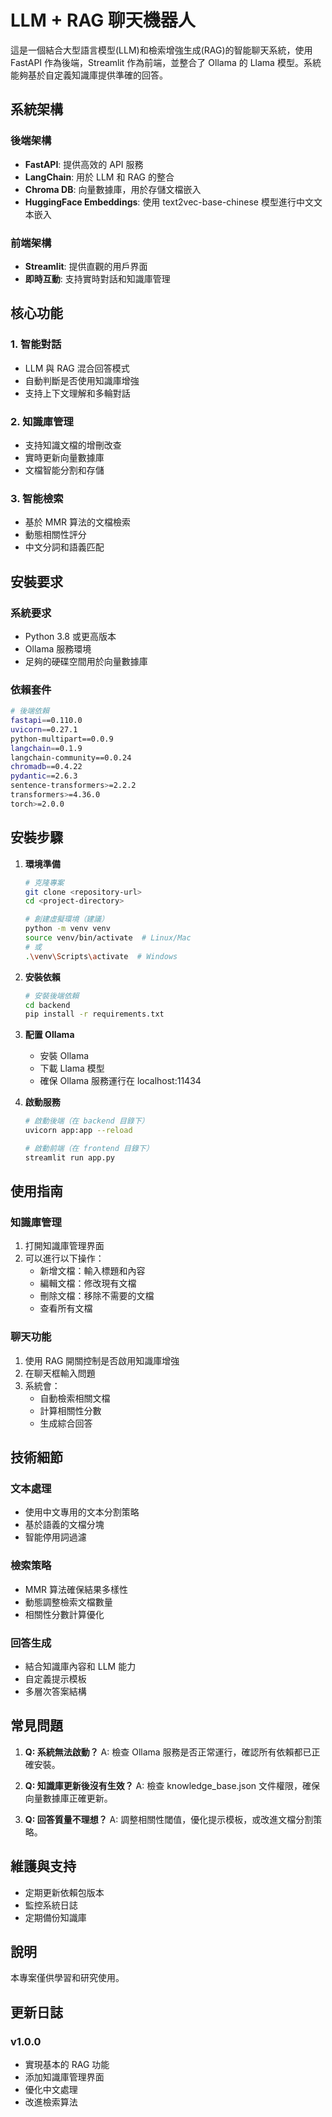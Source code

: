 # LLM + RAG 聊天機器人

這是一個結合大型語言模型(LLM)和檢索增強生成(RAG)的智能聊天系統，使用 FastAPI 作為後端，Streamlit 作為前端，並整合了 Ollama 的 Llama 模型。系統能夠基於自定義知識庫提供準確的回答。

## 系統架構

### 後端架構
- **FastAPI**: 提供高效的 API 服務
- **LangChain**: 用於 LLM 和 RAG 的整合
- **Chroma DB**: 向量數據庫，用於存儲文檔嵌入
- **HuggingFace Embeddings**: 使用 text2vec-base-chinese 模型進行中文文本嵌入

### 前端架構
- **Streamlit**: 提供直觀的用戶界面
- **即時互動**: 支持實時對話和知識庫管理

## 核心功能

### 1. 智能對話
- LLM 與 RAG 混合回答模式
- 自動判斷是否使用知識庫增強
- 支持上下文理解和多輪對話

### 2. 知識庫管理
- 支持知識文檔的增刪改查
- 實時更新向量數據庫
- 文檔智能分割和存儲

### 3. 智能檢索
- 基於 MMR 算法的文檔檢索
- 動態相關性評分
- 中文分詞和語義匹配

## 安裝要求

### 系統要求
- Python 3.8 或更高版本
- Ollama 服務環境
- 足夠的硬碟空間用於向量數據庫

### 依賴套件
```bash
# 後端依賴
fastapi==0.110.0
uvicorn==0.27.1
python-multipart==0.0.9
langchain==0.1.9
langchain-community==0.0.24
chromadb==0.4.22
pydantic==2.6.3
sentence-transformers>=2.2.2
transformers>=4.36.0
torch>=2.0.0
```

## 安裝步驟

1. **環境準備**
   ```bash
   # 克隆專案
   git clone <repository-url>
   cd <project-directory>
   
   # 創建虛擬環境（建議）
   python -m venv venv
   source venv/bin/activate  # Linux/Mac
   # 或
   .\venv\Scripts\activate  # Windows
   ```

2. **安裝依賴**
   ```bash
   # 安裝後端依賴
   cd backend
   pip install -r requirements.txt
   ```

3. **配置 Ollama**
   - 安裝 Ollama
   - 下載 Llama 模型
   - 確保 Ollama 服務運行在 localhost:11434

4. **啟動服務**
   ```bash
   # 啟動後端（在 backend 目錄下）
   uvicorn app:app --reload
   
   # 啟動前端（在 frontend 目錄下）
   streamlit run app.py
   ```

## 使用指南

### 知識庫管理
1. 打開知識庫管理界面
2. 可以進行以下操作：
   - 新增文檔：輸入標題和內容
   - 編輯文檔：修改現有文檔
   - 刪除文檔：移除不需要的文檔
   - 查看所有文檔

### 聊天功能
1. 使用 RAG 開關控制是否啟用知識庫增強
2. 在聊天框輸入問題
3. 系統會：
   - 自動檢索相關文檔
   - 計算相關性分數
   - 生成綜合回答

## 技術細節

### 文本處理
- 使用中文專用的文本分割策略
- 基於語義的文檔分塊
- 智能停用詞過濾

### 檢索策略
- MMR 算法確保結果多樣性
- 動態調整檢索文檔數量
- 相關性分數計算優化

### 回答生成
- 結合知識庫內容和 LLM 能力
- 自定義提示模板
- 多層次答案結構

## 常見問題

1. **Q: 系統無法啟動？**
   A: 檢查 Ollama 服務是否正常運行，確認所有依賴都已正確安裝。

2. **Q: 知識庫更新後沒有生效？**
   A: 檢查 knowledge_base.json 文件權限，確保向量數據庫正確更新。

3. **Q: 回答質量不理想？**
   A: 調整相關性閾值，優化提示模板，或改進文檔分割策略。

## 維護與支持

- 定期更新依賴包版本
- 監控系統日誌
- 定期備份知識庫

## 說明

本專案僅供學習和研究使用。

## 更新日誌

### v1.0.0
- 實現基本的 RAG 功能
- 添加知識庫管理界面
- 優化中文處理
- 改進檢索算法